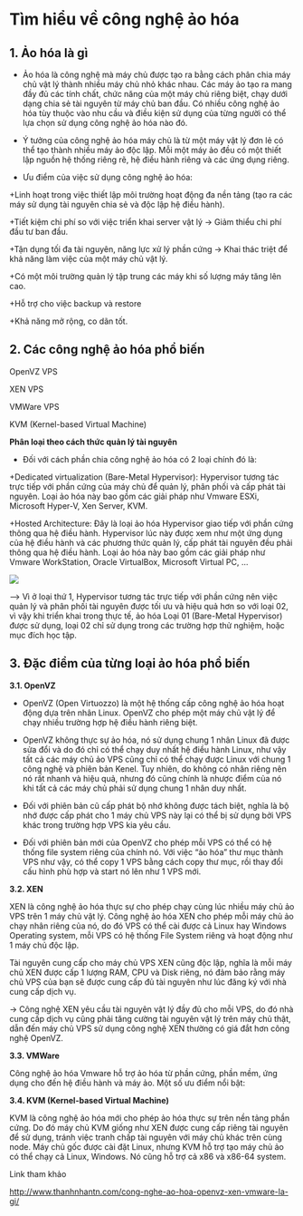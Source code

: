 # Tìm hiểu về công nghệ ảo hóa #

## 1. Ảo hóa là gì ##

- Ảo hóa là công nghệ mà máy chủ được tạo ra bằng cách phân chia máy chủ vật lý thành nhiều máy chủ nhỏ khác nhau. Các máy ảo tạo ra mang đầy đủ các tính chất, chức năng của một máy chủ riêng biệt, chạy dưới dạng chia sẻ tài nguyên từ máy chủ ban đầu. Có nhiều công nghệ ảo hóa tùy thuộc vào nhu cầu và điều kiện sử dụng của từng người có thể lựa chọn sử dụng công nghệ ảo hóa nào đó.

- Ý tưởng của công nghệ ảo hóa máy chủ là từ một máy vật lý đơn lẻ có thể tạo thành nhiều máy ảo độc lập. Mỗi một máy ảo đều có một thiết lập nguồn hệ thống riêng rẽ, hệ điều hành riêng và các ứng dụng riêng.

- Ưu điểm của việc sử dụng công nghệ ảo hóa:

+Linh hoạt trong việc thiết lập môi trường hoạt động đa nền tảng (tạo ra các máy sử dụng tài nguyên chia sẻ và độc lập hệ điều hành).

+Tiết kiệm chi phí so với việc triển khai server vật lý -> Giảm thiểu chi phí đầu tư ban đầu.

+Tận dụng tối đa tài nguyên, năng lực xử lý phần cứng -> Khai thác triệt để khả năng làm việc của một máy chủ vật lý.

+Có một môi trường quản lý tập trung các máy khi số lượng máy tăng lên cao.

+Hỗ trợ cho việc backup và restore

+Khả năng mở rộng, co dãn tốt.

## 2. Các công nghệ ảo hóa phổ biến ##

OpenVZ VPS

XEN VPS

VMWare VPS

KVM (Kernel-based Virtual Machine)

**Phân loại theo cách thức quản lý tài nguyên**

- Đối với cách phần chia công nghệ ảo hóa có 2 loại chính đó là:

+Dedicated virtualization (Bare-Metal Hypervisor): Hypervisor tương tác trực tiếp với phần cứng của máy chủ để quản lý, phân phối và cấp phát tài nguyên. Loại ảo hóa này bao gồm các giải pháp như Vmware ESXi, Microsoft Hyper-V, Xen Server, KVM.

+Hosted Architecture: Đây là loại ảo hóa Hypervisor giao tiếp với phần cứng thông qua hệ điều hành. Hypervisor lúc này được xem như một ứng dụng của hệ điều hành và các phương thức quản lý, cấp phát tài nguyên đều phải thông qua hệ điều hành. Loại ảo hóa này bao gồm các giải pháp như Vmware WorkStation, Oracle VirtualBox, Microsoft Virtual PC, …

![](https://i.imgur.com/sqjPESN.png)

--> Vì ở loại thứ 1, Hypervisor tương tác trực tiếp với phần cứng nên việc quản lý và phân phối tài nguyên được tối ưu và hiệu quả hơn so với loại 02, vì vậy khi triển khai trong thực tế, ảo hóa Loại 01 (Bare-Metal Hypervisor) được sử dụng, loại 02 chỉ sử dụng trong các trường hợp thử nghiệm, hoặc mục đích học tập. 

## 3. Đặc điểm của từng loại ảo hóa phổ biến ##

**3.1. OpenVZ**

- OpenVZ (Open Virtuozzo) là một hệ thống cấp công nghệ ảo hóa hoạt động dựa trên nhân Linux. OpenVZ cho phép một máy chủ vật lý để chạy nhiều trường hợp hệ điều hành riêng biệt.


- OpenVZ không thực sự ảo hóa, nó sử dụng chung 1 nhân Linux đã được sửa đổi và do đó chỉ có thể chạy duy nhất hệ điều hành Linux, như vậy tất cả các máy chủ ảo VPS cũng chỉ có thể chạy được Linux với chung 1 công nghệ và phiên bản Kenel. Tuy nhiên, do không có nhân riêng nên nó rất nhanh và hiệu quả, nhưng đó cũng chính là nhược điểm của nó khi tất cả các máy chủ phải sử dụng chung 1 nhân duy nhất.



- Đối với phiên bản cũ cấp phát bộ nhớ không được tách biệt, nghĩa là bộ nhớ được cấp phát cho 1 máy chủ VPS này lại có thể bị sử dụng bởi VPS khác trong trường hợp VPS kia yêu cầu.

- Đối với phiên bản mới của OpenVZ cho phép mỗi VPS có thể có hệ thống file system riêng của chính nó. Với việc “ảo hóa” thư mục thành VPS như vậy, có thể copy 1 VPS bằng cách copy thư mục, rồi thay đổi cấu hình phù hợp và start nó lên như 1 VPS mới.

**3.2. XEN**

XEN là công nghệ ảo hóa thực sự cho phép chạy cùng lúc nhiều máy chủ ảo VPS trên 1 máy chủ vật lý. Công nghệ ảo hóa XEN cho phép mỗi máy chủ ảo chạy nhân riêng của nó, do đó VPS có thể cài được cả Linux hay Windows Operating system, mỗi VPS có hệ thống File System riêng và hoạt động như 1 máy chủ độc lập.

Tài nguyên cung cấp cho máy chủ VPS XEN cũng độc lập, nghĩa là mỗi máy chủ XEN được cấp 1 lượng RAM, CPU và Disk riêng, nó đảm bảo rằng máy chủ VPS của bạn sẽ được cung cấp đủ tài nguyên như lúc đăng ký với nhà cung cấp dịch vụ.

-> Công nghệ XEN yêu cầu tài nguyên vật lý đầy đủ cho mỗi VPS, do đó nhà cung cấp dịch vụ cũng phải tăng cường tài nguyên vật lý trên máy chủ thật, dẫn đến máy chủ VPS sử dụng công nghệ XEN thường có giá đắt hơn công nghệ OpenVZ.

**3.3. VMWare**

Công nghệ ảo hóa Vmware hỗ trợ ảo hóa từ phần cứng, phần mềm, ứng dụng cho đến hệ điều hành và máy ảo. Một số ưu điểm nổi bật:



**3.4. KVM (Kernel-based Virtual Machine)**

KVM là công nghệ ảo hóa mới cho phép ảo hóa thực sự trên nền tảng phần cứng. Do đó máy chủ KVM giống như XEN được cung cấp riêng tài nguyên để sử dụng, tránh việc tranh chấp tài nguyên với máy chủ khác trên cùng node. Máy chủ gốc được cài đặt Linux, nhưng KVM hỗ trợ tạo máy chủ ảo có thể chạy cả Linux, Windows. Nó cũng hỗ trợ cả x86 và x86-64 system.



Link tham khảo

http://www.thanhnhantn.com/cong-nghe-ao-hoa-openvz-xen-vmware-la-gi/